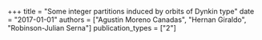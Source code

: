 +++
title = "Some integer partitions induced by orbits of Dynkin type"
date = "2017-01-01"
authors = ["Agustin Moreno Canadas", "Hernan Giraldo", "Robinson-Julian Serna"]
publication_types = ["2"]
